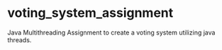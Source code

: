 # voting_system_assignment
Java Multithreading Assignment to create a voting system utilizing java threads.
